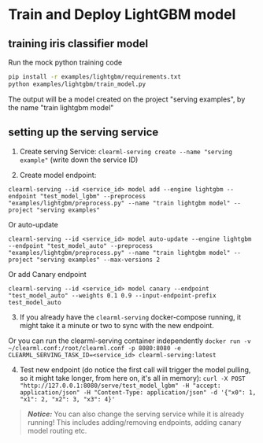 # Train and Deploy LightGBM model

## training iris classifier model

Run the mock python training code
```bash
pip install -r examples/lightgbm/requirements.txt 
python examples/lightgbm/train_model.py
```

The output will be a model created on the project "serving examples", by the name "train lightgbm model"

## setting up the serving service

1. Create serving Service: `clearml-serving create --name "serving example"` (write down the service ID)

2. Create model endpoint: 

`clearml-serving --id <service_id> model add --engine lightgbm --endpoint "test_model_lgbm" --preprocess "examples/lightgbm/preprocess.py" --name "train lightgbm model" --project "serving examples"`

Or auto-update 

`clearml-serving --id <service_id> model auto-update --engine lightgbm --endpoint "test_model_auto" --preprocess "examples/lightgbm/preprocess.py" --name "train lightgbm model" --project "serving examples" --max-versions 2`

Or add Canary endpoint

`clearml-serving --id <service_id> model canary --endpoint "test_model_auto" --weights 0.1 0.9 --input-endpoint-prefix test_model_auto`

3. If you already have the `clearml-serving` docker-compose running, it might take it a minute or two to sync with the new endpoint.

Or you can run the clearml-serving container independently `docker run -v ~/clearml.conf:/root/clearml.conf -p 8080:8080 -e CLEARML_SERVING_TASK_ID=<service_id> clearml-serving:latest`

4. Test new endpoint (do notice the first call will trigger the model pulling, so it might take longer, from here on, it's all in memory): `curl -X POST "http://127.0.0.1:8080/serve/test_model_lgbm" -H "accept: application/json" -H "Content-Type: application/json" -d '{"x0": 1, "x1": 2, "x2": 3, "x3": 4}'`

> **_Notice:_**  You can also change the serving service while it is already running!
This includes adding/removing endpoints, adding canary model routing etc.
